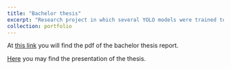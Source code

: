 ```yaml
---
title: "Bachelor thesis"
excerpt: "Research project in which several YOLO models were trained to classify aerial view images.<br/>"
collection: portfolio
---
```

At [this link](https://drive.google.com/file/d/1-HvGQaZXInOyh2xb-q2B7fNH4REOxvHR/view?usp=sharing) you will find the pdf of the bachelor thesis report.

[Here](https://drive.google.com/file/d/12BTNDhsxOJ1Hc_FRvhpJ_h9mEixwpqS7/view?usp=sharing) you may find the presentation of the thesis. 

